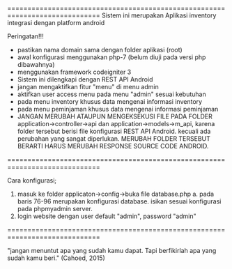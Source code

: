 =============================================================================
Sistem ini merupakan Aplikasi inventory integrasi dengan platform android

Peringatan!!!
- pastikan nama domain sama dengan folder aplikasi (root)
- awal konfigurasi menggunakan php-7 (belum diuji pada versi php dibawahnya)
- menggunakan framework codeigniter 3
- Sistem ini dilengkapi dengan REST API Android
- jangan mengaktifkan fitur "menu" di menu admin
- aktifkan user access menu pada menu "admin" sesuai kebutuhan
- pada menu inventory khusus data mengenai informasi inventory
- pada menu peminjaman khusus data mengenai informasi peminjaman
- JANGAN MERUBAH ATAUPUN MENGEKSEKUSI FILE PADA FOLDER application->controller->api dan application->models->m_api, karena folder tersebut berisi file konfigurasi REST API Android. kecuali ada perubahan yang sangat diperlukan. MERUBAH FOLDER TERSEBUT BERARTI HARUS MERUBAH RESPONSE SOURCE CODE ANDROID.

=============================================================================

Cara konfigurasi;
1. masuk ke folder applicaton->config->buka file database.php
    a. pada baris 76-96 merupakan konfigurasi database. isikan sesuai konfigurasi pada phpmyadmin server.
2. login website dengan user default "admin", password "admin"

=============================================================================


"jangan menuntut apa yang sudah kamu dapat. Tapi berfikirlah apa yang sudah kamu beri." (Cahoed, 2015)